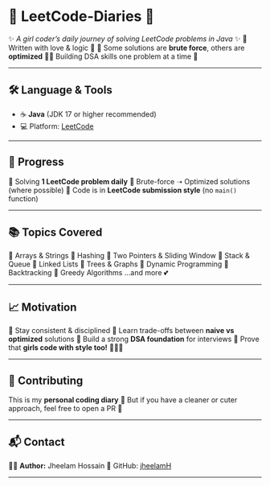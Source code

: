 # 🌸 LeetCode-Diaries 🌸

✨ *A girl coder’s daily journey of solving LeetCode problems in Java* ✨
💌 Written with love & logic 💌
🌷 Some solutions are **brute force**, others are **optimized**
👩‍💻 Building DSA skills one problem at a time 💖

---

## 🛠️ Language & Tools

* ☕ **Java** (JDK 17 or higher recommended)
* 💻 Platform: [LeetCode](https://leetcode.com/)

---

## 🚀 Progress

🎀 Solving **1 LeetCode problem daily**
🎀 Brute-force ➝ Optimized solutions (where possible)
🎀 Code is in **LeetCode submission style** (no `main()` function)

---

## 📚 Topics Covered

🌸 Arrays & Strings
🌸 Hashing
🌸 Two Pointers & Sliding Window
🌸 Stack & Queue
🌸 Linked Lists
🌸 Trees & Graphs
🌸 Dynamic Programming
🌸 Backtracking
🌸 Greedy Algorithms
...and more 💕

---

## 📈 Motivation

💖 Stay consistent & disciplined
💖 Learn trade-offs between **naive vs optimized** solutions
💖 Build a strong **DSA foundation** for interviews
💖 Prove that **girls code with style too!** 👩‍💻✨

---

## 🤝 Contributing

This is my **personal coding diary** 💌
But if you have a cleaner or cuter approach, feel free to open a PR 🌷

---

## 📬 Contact

👩‍💻 **Author:** Jheelam Hossain
🌸 GitHub: [jheelamH](https://github.com/jheelamH)

---

